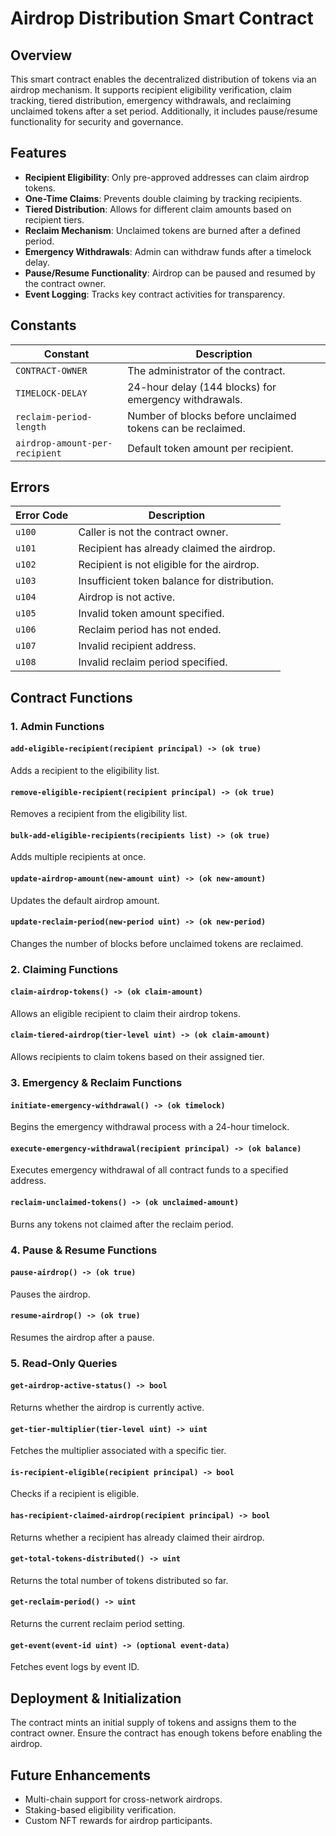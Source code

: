 # Airdrop Distribution Smart Contract

## Overview
This smart contract enables the decentralized distribution of tokens via an airdrop mechanism. It supports recipient eligibility verification, claim tracking, tiered distribution, emergency withdrawals, and reclaiming unclaimed tokens after a set period. Additionally, it includes pause/resume functionality for security and governance.

## Features
- **Recipient Eligibility**: Only pre-approved addresses can claim airdrop tokens.
- **One-Time Claims**: Prevents double claiming by tracking recipients.
- **Tiered Distribution**: Allows for different claim amounts based on recipient tiers.
- **Reclaim Mechanism**: Unclaimed tokens are burned after a defined period.
- **Emergency Withdrawals**: Admin can withdraw funds after a timelock delay.
- **Pause/Resume Functionality**: Airdrop can be paused and resumed by the contract owner.
- **Event Logging**: Tracks key contract activities for transparency.

## Constants
| Constant | Description |
|----------|-------------|
| `CONTRACT-OWNER` | The administrator of the contract. |
| `TIMELOCK-DELAY` | 24-hour delay (144 blocks) for emergency withdrawals. |
| `reclaim-period-length` | Number of blocks before unclaimed tokens can be reclaimed. |
| `airdrop-amount-per-recipient` | Default token amount per recipient. |

## Errors
| Error Code | Description |
|------------|-------------|
| `u100` | Caller is not the contract owner. |
| `u101` | Recipient has already claimed the airdrop. |
| `u102` | Recipient is not eligible for the airdrop. |
| `u103` | Insufficient token balance for distribution. |
| `u104` | Airdrop is not active. |
| `u105` | Invalid token amount specified. |
| `u106` | Reclaim period has not ended. |
| `u107` | Invalid recipient address. |
| `u108` | Invalid reclaim period specified. |

## Contract Functions

### 1. **Admin Functions**
#### `add-eligible-recipient(recipient principal) -> (ok true)`
Adds a recipient to the eligibility list.

#### `remove-eligible-recipient(recipient principal) -> (ok true)`
Removes a recipient from the eligibility list.

#### `bulk-add-eligible-recipients(recipients list) -> (ok true)`
Adds multiple recipients at once.

#### `update-airdrop-amount(new-amount uint) -> (ok new-amount)`
Updates the default airdrop amount.

#### `update-reclaim-period(new-period uint) -> (ok new-period)`
Changes the number of blocks before unclaimed tokens are reclaimed.

### 2. **Claiming Functions**
#### `claim-airdrop-tokens() -> (ok claim-amount)`
Allows an eligible recipient to claim their airdrop tokens.

#### `claim-tiered-airdrop(tier-level uint) -> (ok claim-amount)`
Allows recipients to claim tokens based on their assigned tier.

### 3. **Emergency & Reclaim Functions**
#### `initiate-emergency-withdrawal() -> (ok timelock)`
Begins the emergency withdrawal process with a 24-hour timelock.

#### `execute-emergency-withdrawal(recipient principal) -> (ok balance)`
Executes emergency withdrawal of all contract funds to a specified address.

#### `reclaim-unclaimed-tokens() -> (ok unclaimed-amount)`
Burns any tokens not claimed after the reclaim period.

### 4. **Pause & Resume Functions**
#### `pause-airdrop() -> (ok true)`
Pauses the airdrop.

#### `resume-airdrop() -> (ok true)`
Resumes the airdrop after a pause.

### 5. **Read-Only Queries**
#### `get-airdrop-active-status() -> bool`
Returns whether the airdrop is currently active.

#### `get-tier-multiplier(tier-level uint) -> uint`
Fetches the multiplier associated with a specific tier.

#### `is-recipient-eligible(recipient principal) -> bool`
Checks if a recipient is eligible.

#### `has-recipient-claimed-airdrop(recipient principal) -> bool`
Returns whether a recipient has already claimed their airdrop.

#### `get-total-tokens-distributed() -> uint`
Returns the total number of tokens distributed so far.

#### `get-reclaim-period() -> uint`
Returns the current reclaim period setting.

#### `get-event(event-id uint) -> (optional event-data)`
Fetches event logs by event ID.

## Deployment & Initialization
The contract mints an initial supply of tokens and assigns them to the contract owner. Ensure the contract has enough tokens before enabling the airdrop.

## Future Enhancements
- Multi-chain support for cross-network airdrops.
- Staking-based eligibility verification.
- Custom NFT rewards for airdrop participants.

